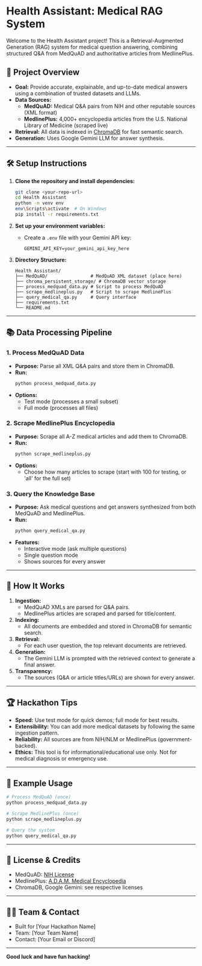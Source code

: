 # Health Assistant: Medical RAG System

Welcome to the Health Assistant project! This is a Retrieval-Augmented Generation (RAG) system for medical question answering, combining structured Q&A from MedQuAD and authoritative articles from MedlinePlus.

## 🚀 Project Overview
- **Goal:** Provide accurate, explainable, and up-to-date medical answers using a combination of trusted datasets and LLMs.
- **Data Sources:**
  - **MedQuAD:** Medical Q&A pairs from NIH and other reputable sources (XML format)
  - **MedlinePlus:** 4,000+ encyclopedia articles from the U.S. National Library of Medicine (scraped live)
- **Retrieval:** All data is indexed in [ChromaDB](https://www.trychroma.com/) for fast semantic search.
- **Generation:** Uses Google Gemini LLM for answer synthesis.

---

## 🛠️ Setup Instructions

1. **Clone the repository and install dependencies:**
   ```bash
   git clone <your-repo-url>
   cd Health Assistant
   python -m venv env
   env\Scripts\activate  # On Windows
   pip install -r requirements.txt
   ```

2. **Set up your environment variables:**
   - Create a `.env` file with your Gemini API key:
     ```env
     GEMINI_API_KEY=your_gemini_api_key_here
     ```

3. **Directory Structure:**
   ```
   Health Assistant/
   ├── MedQuAD/                # MedQuAD XML dataset (place here)
   ├── chroma_persistent_storage/ # ChromaDB vector storage
   ├── process_medquad_data.py # Script to process MedQuAD
   ├── scrape_medlineplus.py   # Script to scrape MedlinePlus
   ├── query_medical_qa.py     # Query interface
   ├── requirements.txt
   └── README.md
   ```

---

## 📚 Data Processing Pipeline

### 1. **Process MedQuAD Data**
- **Purpose:** Parse all XML Q&A pairs and store them in ChromaDB.
- **Run:**
  ```bash
  python process_medquad_data.py
  ```
- **Options:**
  - Test mode (processes a small subset)
  - Full mode (processes all files)

### 2. **Scrape MedlinePlus Encyclopedia**
- **Purpose:** Scrape all A-Z medical articles and add them to ChromaDB.
- **Run:**
  ```bash
  python scrape_medlineplus.py
  ```
- **Options:**
  - Choose how many articles to scrape (start with 100 for testing, or 'all' for the full set)

### 3. **Query the Knowledge Base**
- **Purpose:** Ask medical questions and get answers synthesized from both MedQuAD and MedlinePlus.
- **Run:**
  ```bash
  python query_medical_qa.py
  ```
- **Features:**
  - Interactive mode (ask multiple questions)
  - Single question mode
  - Shows sources for every answer

---

## 🧠 How It Works
1. **Ingestion:**
   - MedQuAD XMLs are parsed for Q&A pairs.
   - MedlinePlus articles are scraped and parsed for title/content.
2. **Indexing:**
   - All documents are embedded and stored in ChromaDB for semantic search.
3. **Retrieval:**
   - For each user question, the top relevant documents are retrieved.
4. **Generation:**
   - The Gemini LLM is prompted with the retrieved context to generate a final answer.
5. **Transparency:**
   - The sources (Q&A or article titles/URLs) are shown for every answer.

---

## 🏆 Hackathon Tips
- **Speed:** Use test mode for quick demos; full mode for best results.
- **Extensibility:** You can add more medical datasets by following the same ingestion pattern.
- **Reliability:** All sources are from NIH/NLM or MedlinePlus (government-backed).
- **Ethics:** This tool is for informational/educational use only. Not for medical diagnosis or emergency use.

---

## 🤖 Example Usage

```bash
# Process MedQuAD (once)
python process_medquad_data.py

# Scrape MedlinePlus (once)
python scrape_medlineplus.py

# Query the system
python query_medical_qa.py
```

---

## 📄 License & Credits
- MedQuAD: [NIH License](https://www.nlm.nih.gov/databases/download/medquad.html)
- MedlinePlus: [A.D.A.M. Medical Encyclopedia](https://medlineplus.gov/encyclopedia.html)
- ChromaDB, Google Gemini: see respective licenses

---

## 🙋‍♂️ Team & Contact
- Built for [Your Hackathon Name]
- Team: [Your Team Name]
- Contact: [Your Email or Discord]

---

**Good luck and have fun hacking!** 